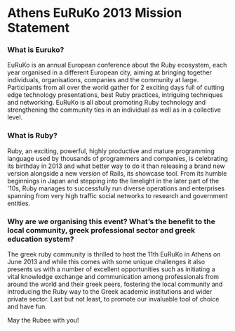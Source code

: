 # Athens EuRuKo 2013 Mission Statement
  
### What is Euruko?
  EuRuKo is an annual European conference about the Ruby ecosystem,
  each year organised in a different European city, aiming at bringing
  together individuals, organisations, companies and the community at large. 
  Participants from all over the world gather for 2 exciting days full
  of cutting edge technology presentations, best Ruby practices,
  intriguing techniques and networking. EuRuKo is all about promoting
  Ruby technology and strengthening  the community ties in an individual
  as well as in a collective level.
  
### What is Ruby?
  Ruby, an exciting, powerful, highly productive and mature
  programming language used by thousands of programmers and companies,
  is celebrating its birthday in 2013 and what better way to do it
  than releasing a brand new version alongside a new version of Rails,
  its showcase tool. From its humble beginnings in Japan and stepping
  into the limelight in the later part of the '10s, Ruby manages to
  successfully run diverse operations and enterprises spanning from
  very high traffic social networks to research and government entities. 

### Why are we organising this event? What’s the benefit to the local community, greek professional sector and greek education system?
   The greek ruby community is thrilled to host the 11th EuRuKo in Athens on June 2013 and
   while this comes with some unique challenges it also presents us with a number
   of  excellent opportunities such as initiating a vital knowledge
   exchange and communication among professionals from around the
   world and their greek peers, fostering the local community and
   introducing the Ruby way to the Greek academic institutions
   and wider private sector. Last but not least, to promote our
   invaluable tool of choice and have fun.
   
May the Rubee with you!
